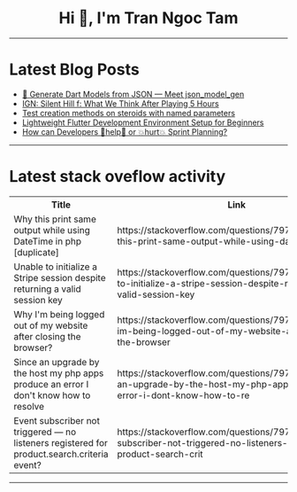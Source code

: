 <h1 align="center">Hi 👋, I'm Tran Ngoc Tam</h1>

---

# Latest Blog Posts 
<!-- BLOG-POST-LIST:START -->
- [🧬 Generate Dart Models from JSON — Meet json_model_gen](https://dev.to/raagull100/generate-dart-models-from-json-meet-jsonmodelgen-21ko)
- [IGN: Silent Hill f: What We Think After Playing 5 Hours](https://dev.to/gg_news/ign-silent-hill-f-what-we-think-after-playing-5-hours-1n96)
- [Test creation methods on steroids with named parameters](https://dev.to/danrot90/test-creation-methods-on-steroids-with-named-parameters-5gn6)
- [Lightweight Flutter Development Environment Setup for Beginners](https://dev.to/mr_nova/lightweight-flutter-development-environment-setup-for-beginners-411b)
- [How can Developers 💪help💪 or 💥hurt💥 Sprint Planning?](https://dev.to/starkmapper/how-can-developers-help-or-hurt-sprint-planning-1m15)
<!-- BLOG-POST-LIST:END -->

---

# Latest stack oveflow activity
<table>
  <tr><th>Title</th><th>Link</th></tr>
  <!-- STACKOVERFLOW:START --><tr><td>Why this print same output while using DateTime in php [duplicate]</td><td>https://stackoverflow.com/questions/79722158/why-this-print-same-output-while-using-datetime-in-php</td></tr><tr><td>Unable to initialize a Stripe session despite returning a valid session key</td><td>https://stackoverflow.com/questions/79721897/unable-to-initialize-a-stripe-session-despite-returning-a-valid-session-key</td></tr><tr><td>Why I&#39;m being logged out of my website after closing the browser?</td><td>https://stackoverflow.com/questions/79721693/why-im-being-logged-out-of-my-website-after-closing-the-browser</td></tr><tr><td>Since an upgrade by the host my php apps produce an error I don&#39;t know how to resolve</td><td>https://stackoverflow.com/questions/79721657/since-an-upgrade-by-the-host-my-php-apps-produce-an-error-i-dont-know-how-to-re</td></tr><tr><td>Event subscriber not triggered — no listeners registered for product.search.criteria event?</td><td>https://stackoverflow.com/questions/79721278/event-subscriber-not-triggered-no-listeners-registered-for-product-search-crit</td></tr><!-- STACKOVERFLOW:END -->
</table>

---



